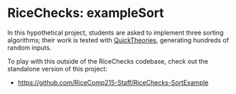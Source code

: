 # RiceChecks: exampleSort
In this hypothetical project, students are asked to implement three sorting algorithms;
their work is tested with [QuickTheories](https://github.com/quicktheories/QuickTheories),
generating hundreds of random inputs.

To play with this outside of the RiceChecks codebase, check out the standalone version of this project:
- https://github.com/RiceComp215-Staff/RiceChecks-SortExample
